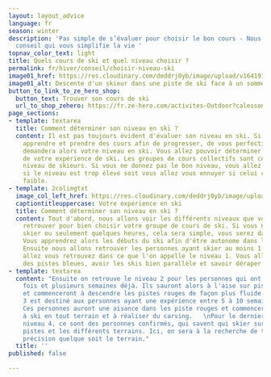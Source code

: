 ```yaml
---
layout: layout_advice
language: fr
season: winter
description: 'Pas simple de s’évaluer pour choisir le bon cours - Nous avons une fiche
  conseil qui vous simplifie la vie '
topnav_color_text: light
title: Quels cours de ski et quel niveau choisir ?
permalink: fr/hiver/conseil/choisir-niveau-ski
image01_href: https://res.cloudinary.com/deddrj0yb/image/upload/v1641910676/website/winter/daniel-frank-z971mh5y47c-unsplash_fwn0fu.jpg
image01_alt: Descente d'un skieur dans une piste de ski face à un sommet
button_to_link_to_ze_hero_shop:
  button_text: Trouver son cours de ski
  url_to_shop_zehero: https://fr.ze-hero.com/activites-Outdoor?calessonstype=all&catypegenderlistsummer=all&calessonsactivitytype=Ski&start-date=12%2F12%2F2021
page_sections:
- template: textarea
  title: Comment déterminer son niveau en ski ?
  content: Il est pas toujours évident d'évaluer son niveau en ski. Si vous désirez
    apprendre et prendre des cours afin de progresser, de vous perfectionner, on vous
    demandera alors votre niveau en ski. Vous allez pouvoir déterminer cela en fonction
    de votre expérience de ski. Les groupes de cours collectifs sont construit par
    niveau de skieurs. Si vous ne donnez pas le bon niveau, vous allez soit être difficulté
    si le niveau est trop élevé soit vous allez vous ennuyer si celui ci est trop
    faible.
- template: 2colimgtxt
  image_col_left_href: https://res.cloudinary.com/deddrj0yb/image/upload/v1641910676/website/winter/toa-heftiba-jonhlVow8Ac-unsplash_1_sjz3sg.jpg
  captiontitleuppercase: Votre expérience en ski
  title: Comment déterminer son niveau en ski ?
  content: Tout d'abord, nous allons voir les différents niveaux que vous pourrez
    retrouver pour bien choisir votre groupe de cours de ski. Si vous n'avez jamais
    skier ou seulement quelques heures, cela sera simple, vous serez dans les débutant.
    Vous apprendrez alors les débuts du ski afin d'être autonome dans les pistes vertes.
    Ensuite nous allons retrouver les personnes ayant skier au moins 1 semaine. Vous
    allez vous retrouvez dans ce que l'on appelle le niveau 1. Vous allez donc skier
    des pistes bleues, avoir les skis bien parallèle et savoir déraper.
- template: textarea
  content: "Ensuite on retrouve le niveau 2 pour les personnes qui ont skiés plusieurs
    fois et plusieurs semaines déjà. Ils sauront alors à l'aise sur pistes vertes
    et commenceront à descendre les pistes rouges de façon plus fluide.   \nLe niveau
    3 est destiné aux personnes ayant une expérience entre 5 à 10 semaines de ski.
    Ces personnes auront une aisance dans les piste rouges et commenceront à apprendre
    à ski en tout terrain et à réaliser du carving.   \nPour le dernier niveau, le
    niveau 4, ce sont des personnes confirmés, qui savent qui skier sur toutes les
    pistes et les différents terrains. Ici, on sera à la recherche de technique, de
    précision quelque soit le terrain."
  title: ''
published: false

---
```

